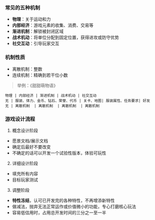  ### 常见的五种机制 
- **物理**：关于运动和力
- **内部经济**：游戏元素的收集、消费、交易等
- **渐进机制**：解锁被封闭区域
- **战术机动**：将单位分配到固定位置，获得进攻或防守优势
- **社交互动**：引导玩家交互

### 机制性质 
- 离散机制：整数
- 连续机制：精确到若干位小数

> 举例：《甜甜萌物语》


```table 
物理 | 内部经济 | 渐进机制 | 战术机动 | 社交互动
无 | 服装、体力、金币、钻石、荣誉、代币 | 关卡、地图| 服装属性、任务要求| 好友
无 | 离散机制  | 离散机制  | 离散机制  | 离散机制
```

### 游戏设计流程 
1. 概念设计阶段
  - 愿景文档/展示文档
  - 确定后最好不要改变
  - 不确定的话可以开发一个试验性版本，体验可玩性
2. 详细设计阶段
  - 填充所有内容
  - 目标玩家测试
3. 调整阶段
  - **特性冻结**，认可已开发完的各种特性，不再增添新特性
  - 做减法，抛弃无法正常运作或价值微小的功能，专心打磨核心玩法
  - 容易低估用时，占用总开发时间的三分之一至一半